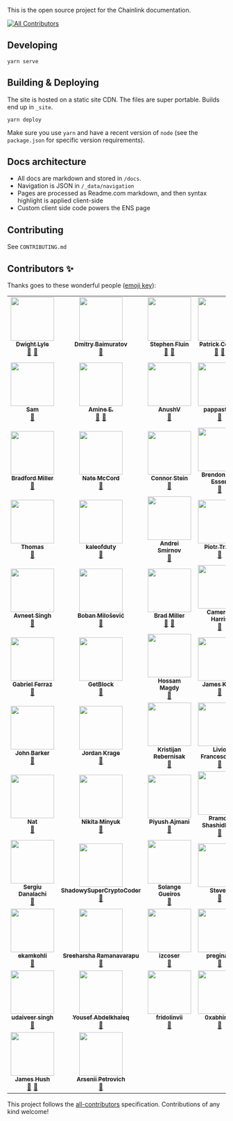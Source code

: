 This is the open source project for the Chainlink documentation.
<!-- ALL-CONTRIBUTORS-BADGE:START - Do not remove or modify this section -->
[![All Contributors](https://img.shields.io/badge/all_contributors-79-orange.svg?style=flat-square)](#contributors-)
<!-- ALL-CONTRIBUTORS-BADGE:END -->

## Developing
    yarn serve

## Building & Deploying
The site is hosted on a static site CDN. The files are super portable. Builds end up in `_site`.

    yarn deploy

Make sure you use `yarn` and have a recent version of `node` (see the `package.json` for specific version requirements).

## Docs architecture
* All docs are markdown and stored in `/docs`.
* Navigation is JSON in `/_data/navigation`
* Pages are processed as Readme.com markdown, and then syntax highlight is applied client-side
* Custom client side code powers the ENS page

## Contributing
See `CONTRIBUTING.md`
## Contributors ✨

Thanks goes to these wonderful people ([emoji key](https://allcontributors.org/docs/en/emoji-key)):

<!-- ALL-CONTRIBUTORS-LIST:START - Do not remove or modify this section -->
<!-- prettier-ignore-start -->
<!-- markdownlint-disable -->
<table>
  <tr>
    <td align="center"><a href="https://chainlinklabs.com/"><img src="https://avatars.githubusercontent.com/u/8083094?v=4?s=100" width="100px;" alt=""/><br /><sub><b>Dwight Lyle</b></sub></a><br /><a href="https://github.com/smartcontractkit/documentation/issues?q=author%3Adwightjl" title="Bug reports">🐛</a> <a href="https://github.com/smartcontractkit/documentation/commits?author=dwightjl" title="Documentation">📖</a></td>
    <td align="center"><a href="https://github.com/markofdao"><img src="https://avatars.githubusercontent.com/u/5336968?v=4?s=100" width="100px;" alt=""/><br /><sub><b>Dmitry Baimuratov</b></sub></a><br /><a href="https://github.com/smartcontractkit/documentation/commits?author=markofdao" title="Documentation">📖</a></td>
    <td align="center"><a href="https://github.com/StephenFluin"><img src="https://avatars.githubusercontent.com/u/165056?v=4?s=100" width="100px;" alt=""/><br /><sub><b>Stephen Fluin</b></sub></a><br /><a href="https://github.com/smartcontractkit/documentation/issues?q=author%3AStephenFluin" title="Bug reports">🐛</a> <a href="https://github.com/smartcontractkit/documentation/commits?author=StephenFluin" title="Documentation">📖</a></td>
    <td align="center"><a href="https://www.youtube.com/c/patrickcollins"><img src="https://avatars.githubusercontent.com/u/54278053?v=4?s=100" width="100px;" alt=""/><br /><sub><b>Patrick Collins</b></sub></a><br /><a href="https://github.com/smartcontractkit/documentation/issues?q=author%3APatrickAlphaC" title="Bug reports">🐛</a> <a href="https://github.com/smartcontractkit/documentation/commits?author=PatrickAlphaC" title="Documentation">📖</a></td>
    <td align="center"><a href="https://github.com/ritika-b"><img src="https://avatars.githubusercontent.com/u/28848312?v=4?s=100" width="100px;" alt=""/><br /><sub><b>ritika-b</b></sub></a><br /><a href="https://github.com/smartcontractkit/documentation/issues?q=author%3Aritika-b" title="Bug reports">🐛</a> <a href="https://github.com/smartcontractkit/documentation/commits?author=ritika-b" title="Documentation">📖</a></td>
    <td align="center"><a href="https://github.com/yosriady"><img src="https://avatars.githubusercontent.com/u/1084226?v=4?s=100" width="100px;" alt=""/><br /><sub><b>Yos Riady</b></sub></a><br /><a href="https://github.com/smartcontractkit/documentation/commits?author=yosriady" title="Documentation">📖</a></td>
    <td align="center"><a href="https://github.com/ZakAyesh"><img src="https://avatars.githubusercontent.com/u/44901995?v=4?s=100" width="100px;" alt=""/><br /><sub><b>Zak Ayesh</b></sub></a><br /><a href="https://github.com/smartcontractkit/documentation/commits?author=ZakAyesh" title="Documentation">📖</a></td>
  </tr>
  <tr>
    <td align="center"><a href="https://github.com/samsondav"><img src="https://avatars.githubusercontent.com/u/4147639?v=4?s=100" width="100px;" alt=""/><br /><sub><b>Sam</b></sub></a><br /><a href="https://github.com/smartcontractkit/documentation/commits?author=samsondav" title="Documentation">📖</a></td>
    <td align="center"><a href="https://github.com/aelmanaa"><img src="https://avatars.githubusercontent.com/u/4503543?v=4?s=100" width="100px;" alt=""/><br /><sub><b>Amine E.</b></sub></a><br /><a href="https://github.com/smartcontractkit/documentation/issues?q=author%3Aaelmanaa" title="Bug reports">🐛</a> <a href="https://github.com/smartcontractkit/documentation/commits?author=aelmanaa" title="Documentation">📖</a></td>
    <td align="center"><a href="https://github.com/AnushV"><img src="https://avatars.githubusercontent.com/u/23747813?v=4?s=100" width="100px;" alt=""/><br /><sub><b>AnushV</b></sub></a><br /><a href="https://github.com/smartcontractkit/documentation/commits?author=AnushV" title="Documentation">📖</a></td>
    <td align="center"><a href="https://chain.link/"><img src="https://avatars.githubusercontent.com/u/52857197?v=4?s=100" width="100px;" alt=""/><br /><sub><b>pappas999</b></sub></a><br /><a href="https://github.com/smartcontractkit/documentation/commits?author=pappas999" title="Documentation">📖</a></td>
    <td align="center"><a href="https://github.com/alexroan"><img src="https://avatars.githubusercontent.com/u/6523673?v=4?s=100" width="100px;" alt=""/><br /><sub><b>Alex Roan</b></sub></a><br /><a href="https://github.com/smartcontractkit/documentation/commits?author=alexroan" title="Documentation">📖</a></td>
    <td align="center"><a href="https://github.com/melchermaxwell"><img src="https://avatars.githubusercontent.com/u/6942126?v=4?s=100" width="100px;" alt=""/><br /><sub><b>Maxwell Melcher</b></sub></a><br /><a href="https://github.com/smartcontractkit/documentation/commits?author=melchermaxwell" title="Documentation">📖</a></td>
    <td align="center"><a href="https://github.com/rohhan"><img src="https://avatars.githubusercontent.com/u/8152253?v=4?s=100" width="100px;" alt=""/><br /><sub><b>rohhan</b></sub></a><br /><a href="https://github.com/smartcontractkit/documentation/commits?author=rohhan" title="Documentation">📖</a></td>
  </tr>
  <tr>
    <td align="center"><a href="https://github.com/bradford-m"><img src="https://avatars.githubusercontent.com/u/84985215?v=4?s=100" width="100px;" alt=""/><br /><sub><b>Bradford Miller</b></sub></a><br /><a href="https://github.com/smartcontractkit/documentation/commits?author=bradford-m" title="Documentation">📖</a></td>
    <td align="center"><a href="http://www.nathanmccord.com/"><img src="https://avatars.githubusercontent.com/u/2746143?v=4?s=100" width="100px;" alt=""/><br /><sub><b>Nate McCord</b></sub></a><br /><a href="https://github.com/smartcontractkit/documentation/commits?author=mccordnate" title="Documentation">📖</a></td>
    <td align="center"><a href="https://connorwstein.github.io/"><img src="https://avatars.githubusercontent.com/u/5782319?v=4?s=100" width="100px;" alt=""/><br /><sub><b>Connor Stein</b></sub></a><br /><a href="https://github.com/smartcontractkit/documentation/commits?author=connorwstein" title="Documentation">📖</a></td>
    <td align="center"><a href="https://github.com/nzleet"><img src="https://avatars.githubusercontent.com/u/42727620?v=4?s=100" width="100px;" alt=""/><br /><sub><b>Brendon Van Essen</b></sub></a><br /><a href="https://github.com/smartcontractkit/documentation/commits?author=nzleet" title="Documentation">📖</a></td>
    <td align="center"><a href="https://github.com/b-s-d"><img src="https://avatars.githubusercontent.com/u/911003?v=4?s=100" width="100px;" alt=""/><br /><sub><b>b-s-d</b></sub></a><br /><a href="https://github.com/smartcontractkit/documentation/commits?author=b-s-d" title="Documentation">📖</a></td>
    <td align="center"><a href="https://github.com/wentzeld"><img src="https://avatars.githubusercontent.com/u/10665586?v=4?s=100" width="100px;" alt=""/><br /><sub><b>De Clercq Wentzel</b></sub></a><br /><a href="https://github.com/smartcontractkit/documentation/commits?author=wentzeld" title="Documentation">📖</a></td>
    <td align="center"><a href="https://github.com/gmondok"><img src="https://avatars.githubusercontent.com/u/72169327?v=4?s=100" width="100px;" alt=""/><br /><sub><b>Gage Mondok</b></sub></a><br /><a href="https://github.com/smartcontractkit/documentation/commits?author=gmondok" title="Documentation">📖</a></td>
  </tr>
  <tr>
    <td align="center"><a href="https://chain.link/"><img src="https://avatars.githubusercontent.com/u/10747945?v=4?s=100" width="100px;" alt=""/><br /><sub><b>Thomas</b></sub></a><br /><a href="https://github.com/smartcontractkit/documentation/commits?author=thodges-gh" title="Documentation">📖</a></td>
    <td align="center"><a href="https://github.com/kaleofduty"><img src="https://avatars.githubusercontent.com/u/59616916?v=4?s=100" width="100px;" alt=""/><br /><sub><b>kaleofduty</b></sub></a><br /><a href="https://github.com/smartcontractkit/documentation/commits?author=kaleofduty" title="Documentation">📖</a></td>
    <td align="center"><a href="https://www.buymeacoffee.com/pinebit"><img src="https://avatars.githubusercontent.com/u/6468078?v=4?s=100" width="100px;" alt=""/><br /><sub><b>Andrei Smirnov</b></sub></a><br /><a href="https://github.com/smartcontractkit/documentation/commits?author=pinebit" title="Documentation">📖</a></td>
    <td align="center"><a href="https://github.com/PiotrTrzpil"><img src="https://avatars.githubusercontent.com/u/6235999?v=4?s=100" width="100px;" alt=""/><br /><sub><b>Piotr Trzpil</b></sub></a><br /><a href="https://github.com/smartcontractkit/documentation/commits?author=PiotrTrzpil" title="Documentation">📖</a></td>
    <td align="center"><a href="https://github.com/1marcghannam"><img src="https://avatars.githubusercontent.com/u/26048056?v=4?s=100" width="100px;" alt=""/><br /><sub><b>1marcghannam</b></sub></a><br /><a href="https://github.com/smartcontractkit/documentation/commits?author=1marcghannam" title="Documentation">📖</a></td>
    <td align="center"><a href="https://github.com/hyena22"><img src="https://avatars.githubusercontent.com/u/8925648?v=4?s=100" width="100px;" alt=""/><br /><sub><b>Alessandro Parma</b></sub></a><br /><a href="https://github.com/smartcontractkit/documentation/commits?author=hyena22" title="Documentation">📖</a></td>
    <td align="center"><a href="https://github.com/coventry"><img src="https://avatars.githubusercontent.com/u/70152?v=4?s=100" width="100px;" alt=""/><br /><sub><b>Alex Coventry</b></sub></a><br /><a href="https://github.com/smartcontractkit/documentation/commits?author=coventry" title="Documentation">📖</a></td>
  </tr>
  <tr>
    <td align="center"><a href="https://medium.com/@foravneet"><img src="https://avatars.githubusercontent.com/u/736027?v=4?s=100" width="100px;" alt=""/><br /><sub><b>Avneet Singh</b></sub></a><br /><a href="https://github.com/smartcontractkit/documentation/commits?author=foravneet" title="Documentation">📖</a></td>
    <td align="center"><a href="https://github.com/bobanm"><img src="https://avatars.githubusercontent.com/u/2560022?v=4?s=100" width="100px;" alt=""/><br /><sub><b>Boban Milošević</b></sub></a><br /><a href="https://github.com/smartcontractkit/documentation/commits?author=bobanm" title="Documentation">📖</a></td>
    <td align="center"><a href="https://github.com/braddmiller"><img src="https://avatars.githubusercontent.com/u/7740524?v=4?s=100" width="100px;" alt=""/><br /><sub><b>Brad Miller</b></sub></a><br /><a href="https://github.com/smartcontractkit/documentation/commits?author=braddmiller" title="Documentation">📖</a> <a href="https://github.com/smartcontractkit/documentation/issues?q=author%3Abraddmiller" title="Bug reports">🐛</a></td>
    <td align="center"><a href="https://github.com/camharris"><img src="https://avatars.githubusercontent.com/u/1252897?v=4?s=100" width="100px;" alt=""/><br /><sub><b>Cameron Harris</b></sub></a><br /><a href="https://github.com/smartcontractkit/documentation/commits?author=camharris" title="Documentation">📖</a></td>
    <td align="center"><a href="https://github.com/danielgruesso"><img src="https://avatars.githubusercontent.com/u/7226574?v=4?s=100" width="100px;" alt=""/><br /><sub><b>Daniel Gruesso</b></sub></a><br /><a href="https://github.com/smartcontractkit/documentation/commits?author=danielgruesso" title="Documentation">📖</a></td>
    <td align="center"><a href="https://github.com/skubakdj"><img src="https://avatars.githubusercontent.com/u/8206446?v=4?s=100" width="100px;" alt=""/><br /><sub><b>Danny Skubak</b></sub></a><br /><a href="https://github.com/smartcontractkit/documentation/commits?author=skubakdj" title="Documentation">📖</a></td>
    <td align="center"><a href="https://github.com/ericjaurena"><img src="https://avatars.githubusercontent.com/u/49685121?v=4?s=100" width="100px;" alt=""/><br /><sub><b>Eric</b></sub></a><br /><a href="https://github.com/smartcontractkit/documentation/commits?author=ericjaurena" title="Documentation">📖</a></td>
  </tr>
  <tr>
    <td align="center"><a href="https://sudoferraz.com/"><img src="https://avatars.githubusercontent.com/u/6979719?v=4?s=100" width="100px;" alt=""/><br /><sub><b>Gabriel Ferraz</b></sub></a><br /><a href="https://github.com/smartcontractkit/documentation/commits?author=sudoFerraz" title="Documentation">📖</a></td>
    <td align="center"><a href="https://getblock.io/"><img src="https://avatars.githubusercontent.com/u/56260380?v=4?s=100" width="100px;" alt=""/><br /><sub><b>GetBlock</b></sub></a><br /><a href="https://github.com/smartcontractkit/documentation/commits?author=wetryingtodorock" title="Documentation">📖</a></td>
    <td align="center"><a href="https://github.com/hossam-magdy"><img src="https://avatars.githubusercontent.com/u/17128077?v=4?s=100" width="100px;" alt=""/><br /><sub><b>Hossam Magdy</b></sub></a><br /><a href="https://github.com/smartcontractkit/documentation/commits?author=hossam-magdy" title="Documentation">📖</a></td>
    <td align="center"><a href="https://github.com/jkongie"><img src="https://avatars.githubusercontent.com/u/61834?v=4?s=100" width="100px;" alt=""/><br /><sub><b>James Kong</b></sub></a><br /><a href="https://github.com/smartcontractkit/documentation/commits?author=jkongie" title="Documentation">📖</a></td>
    <td align="center"><a href="https://jasonwalker.io/"><img src="https://avatars.githubusercontent.com/u/305425?v=4?s=100" width="100px;" alt=""/><br /><sub><b>Jason Walker</b></sub></a><br /><a href="https://github.com/smartcontractkit/documentation/commits?author=two24studios" title="Documentation">📖</a></td>
    <td align="center"><a href="https://twitter.com/JayBWelsh"><img src="https://avatars.githubusercontent.com/u/14224459?v=4?s=100" width="100px;" alt=""/><br /><sub><b>Jay Welsh</b></sub></a><br /><a href="https://github.com/smartcontractkit/documentation/commits?author=JayWelsh" title="Documentation">📖</a></td>
    <td align="center"><a href="https://github.com/JimLynchCodes"><img src="https://avatars.githubusercontent.com/u/5354163?v=4?s=100" width="100px;" alt=""/><br /><sub><b>Jim Lynch</b></sub></a><br /><a href="https://github.com/smartcontractkit/documentation/commits?author=JimLynchCodes" title="Documentation">📖</a></td>
  </tr>
  <tr>
    <td align="center"><a href="https://github.com/j16r"><img src="https://avatars.githubusercontent.com/u/344071?v=4?s=100" width="100px;" alt=""/><br /><sub><b>John Barker</b></sub></a><br /><a href="https://github.com/smartcontractkit/documentation/commits?author=j16r" title="Documentation">📖</a></td>
    <td align="center"><a href="https://github.com/jmank88"><img src="https://avatars.githubusercontent.com/u/1194128?v=4?s=100" width="100px;" alt=""/><br /><sub><b>Jordan Krage</b></sub></a><br /><a href="https://github.com/smartcontractkit/documentation/commits?author=jmank88" title="Documentation">📖</a></td>
    <td align="center"><a href="https://runningbeta.io/"><img src="https://avatars.githubusercontent.com/u/615877?v=4?s=100" width="100px;" alt=""/><br /><sub><b>Kristijan Rebernisak</b></sub></a><br /><a href="https://github.com/smartcontractkit/documentation/commits?author=krebernisak" title="Documentation">📖</a></td>
    <td align="center"><a href="https://github.com/MrFrank75"><img src="https://avatars.githubusercontent.com/u/3889334?v=4?s=100" width="100px;" alt=""/><br /><sub><b>Livio Francescucci</b></sub></a><br /><a href="https://github.com/smartcontractkit/documentation/commits?author=MrFrank75" title="Documentation">📖</a></td>
    <td align="center"><a href="https://github.com/Mathieu-Be"><img src="https://avatars.githubusercontent.com/u/85969303?v=4?s=100" width="100px;" alt=""/><br /><sub><b>Mathieu</b></sub></a><br /><a href="https://github.com/smartcontractkit/documentation/commits?author=Mathieu-Be" title="Documentation">📖</a></td>
    <td align="center"><a href="https://github.com/PickleyD"><img src="https://avatars.githubusercontent.com/u/6655367?v=4?s=100" width="100px;" alt=""/><br /><sub><b>Matt Durkin</b></sub></a><br /><a href="https://github.com/smartcontractkit/documentation/commits?author=PickleyD" title="Documentation">📖</a></td>
    <td align="center"><a href="https://github.com/matthiaszimmermann"><img src="https://avatars.githubusercontent.com/u/1954434?v=4?s=100" width="100px;" alt=""/><br /><sub><b>Matthias Zimmermann</b></sub></a><br /><a href="https://github.com/smartcontractkit/documentation/commits?author=matthiaszimmermann" title="Documentation">📖</a></td>
  </tr>
  <tr>
    <td align="center"><a href="https://github.com/gnattishness"><img src="https://avatars.githubusercontent.com/u/1620192?v=4?s=100" width="100px;" alt=""/><br /><sub><b>Nat</b></sub></a><br /><a href="https://github.com/smartcontractkit/documentation/commits?author=gnattishness" title="Documentation">📖</a></td>
    <td align="center"><a href="https://github.com/mnickw"><img src="https://avatars.githubusercontent.com/u/57790664?v=4?s=100" width="100px;" alt=""/><br /><sub><b>Nikita Minyuk</b></sub></a><br /><a href="https://github.com/smartcontractkit/documentation/commits?author=mnickw" title="Documentation">📖</a></td>
    <td align="center"><a href="https://github.com/piyush0"><img src="https://avatars.githubusercontent.com/u/20954567?v=4?s=100" width="100px;" alt=""/><br /><sub><b>Piyush Ajmani</b></sub></a><br /><a href="https://github.com/smartcontractkit/documentation/commits?author=piyush0" title="Documentation">📖</a></td>
    <td align="center"><a href="https://github.com/pramodhs2"><img src="https://avatars.githubusercontent.com/u/91641187?v=4?s=100" width="100px;" alt=""/><br /><sub><b>Pramod Shashidhara</b></sub></a><br /><a href="https://github.com/smartcontractkit/documentation/commits?author=pramodhs2" title="Documentation">📖</a></td>
    <td align="center"><a href="https://github.com/rgottleber"><img src="https://avatars.githubusercontent.com/u/1787214?v=4?s=100" width="100px;" alt=""/><br /><sub><b>Richard Gottleber</b></sub></a><br /><a href="https://github.com/smartcontractkit/documentation/commits?author=rgottleber" title="Documentation">📖</a> <a href="https://github.com/smartcontractkit/documentation/issues?q=author%3Argottleber" title="Bug reports">🐛</a></td>
    <td align="center"><a href="https://github.com/RyanRHall"><img src="https://avatars.githubusercontent.com/u/14809513?v=4?s=100" width="100px;" alt=""/><br /><sub><b>Ryan Hall</b></sub></a><br /><a href="https://github.com/smartcontractkit/documentation/commits?author=RyanRHall" title="Documentation">📖</a></td>
    <td align="center"><a href="https://github.com/scmurphy96"><img src="https://avatars.githubusercontent.com/u/54608605?v=4?s=100" width="100px;" alt=""/><br /><sub><b>Sean Murphy</b></sub></a><br /><a href="https://github.com/smartcontractkit/documentation/commits?author=scmurphy96" title="Documentation">📖</a></td>
  </tr>
  <tr>
    <td align="center"><a href="https://github.com/DSergiu"><img src="https://avatars.githubusercontent.com/u/11096226?v=4?s=100" width="100px;" alt=""/><br /><sub><b>Sergiu Danalachi</b></sub></a><br /><a href="https://github.com/smartcontractkit/documentation/commits?author=DSergiu" title="Documentation">📖</a></td>
    <td align="center"><a href="https://github.com/ShadowySuperCryptoCoder"><img src="https://avatars.githubusercontent.com/u/88685978?v=4?s=100" width="100px;" alt=""/><br /><sub><b>ShadowySuperCryptoCoder</b></sub></a><br /><a href="https://github.com/smartcontractkit/documentation/commits?author=ShadowySuperCryptoCoder" title="Documentation">📖</a></td>
    <td align="center"><a href="https://solange.dev/"><img src="https://avatars.githubusercontent.com/u/30993489?v=4?s=100" width="100px;" alt=""/><br /><sub><b>Solange Gueiros</b></sub></a><br /><a href="https://github.com/smartcontractkit/documentation/commits?author=solangegueiros" title="Documentation">📖</a></td>
    <td align="center"><a href="https://github.com/stvndf"><img src="https://avatars.githubusercontent.com/u/10225026?v=4?s=100" width="100px;" alt=""/><br /><sub><b>Steven</b></sub></a><br /><a href="https://github.com/smartcontractkit/documentation/commits?author=stvndf" title="Documentation">📖</a></td>
    <td align="center"><a href="https://github.com/timkaebisch"><img src="https://avatars.githubusercontent.com/u/61691177?v=4?s=100" width="100px;" alt=""/><br /><sub><b>Tim Käbisch</b></sub></a><br /><a href="https://github.com/smartcontractkit/documentation/commits?author=timkaebisch" title="Documentation">📖</a></td>
    <td align="center"><a href="https://github.com/tippi-fifestarr"><img src="https://avatars.githubusercontent.com/u/62179036?v=4?s=100" width="100px;" alt=""/><br /><sub><b>Tippi Fifestarr</b></sub></a><br /><a href="https://github.com/smartcontractkit/documentation/commits?author=tippi-fifestarr" title="Documentation">📖</a> <a href="https://github.com/smartcontractkit/documentation/issues?q=author%3Atippi-fifestarr" title="Bug reports">🐛</a></td>
    <td align="center"><a href="https://github.com/chainchad"><img src="https://avatars.githubusercontent.com/u/96362174?v=4?s=100" width="100px;" alt=""/><br /><sub><b>chainchad</b></sub></a><br /><a href="https://github.com/smartcontractkit/documentation/commits?author=chainchad" title="Documentation">📖</a></td>
  </tr>
  <tr>
    <td align="center"><a href="https://github.com/ekamkohli"><img src="https://avatars.githubusercontent.com/u/37145881?v=4?s=100" width="100px;" alt=""/><br /><sub><b>ekamkohli</b></sub></a><br /><a href="https://github.com/smartcontractkit/documentation/commits?author=ekamkohli" title="Documentation">📖</a></td>
    <td align="center"><a href="https://medium.com/@harsha_90164/nfts-to-de-risk-your-bets-f31f92539640"><img src="https://avatars.githubusercontent.com/u/17335156?v=4?s=100" width="100px;" alt=""/><br /><sub><b>Sreeharsha Ramanavarapu</b></sub></a><br /><a href="https://github.com/smartcontractkit/documentation/commits?author=sreeharshar84" title="Documentation">📖</a></td>
    <td align="center"><a href="https://github.com/izcoser"><img src="https://avatars.githubusercontent.com/u/76838137?v=4?s=100" width="100px;" alt=""/><br /><sub><b>izcoser</b></sub></a><br /><a href="https://github.com/smartcontractkit/documentation/commits?author=izcoser" title="Documentation">📖</a></td>
    <td align="center"><a href="https://github.com/preginald"><img src="https://avatars.githubusercontent.com/u/3992759?v=4?s=100" width="100px;" alt=""/><br /><sub><b>preginald</b></sub></a><br /><a href="https://github.com/smartcontractkit/documentation/commits?author=preginald" title="Documentation">📖</a></td>
    <td align="center"><a href="https://github.com/stone4419"><img src="https://avatars.githubusercontent.com/u/3821242?v=4?s=100" width="100px;" alt=""/><br /><sub><b>stone4419</b></sub></a><br /><a href="https://github.com/smartcontractkit/documentation/commits?author=stone4419" title="Documentation">📖</a></td>
    <td align="center"><a href="https://github.com/tkaraivanov"><img src="https://avatars.githubusercontent.com/u/2430254?v=4?s=100" width="100px;" alt=""/><br /><sub><b>tkaraivanov</b></sub></a><br /><a href="https://github.com/smartcontractkit/documentation/commits?author=tkaraivanov" title="Documentation">📖</a></td>
    <td align="center"><a href="https://github.com/ubinatus"><img src="https://avatars.githubusercontent.com/u/51177379?v=4?s=100" width="100px;" alt=""/><br /><sub><b>JA</b></sub></a><br /><a href="https://github.com/smartcontractkit/documentation/commits?author=ubinatus" title="Documentation">📖</a></td>
  </tr>
  <tr>
    <td align="center"><a href="https://medium.com/code-wave"><img src="https://avatars.githubusercontent.com/u/12993700?v=4?s=100" width="100px;" alt=""/><br /><sub><b>udaiveer singh</b></sub></a><br /><a href="https://github.com/smartcontractkit/documentation/commits?author=udaiveerS" title="Documentation">📖</a></td>
    <td align="center"><a href="https://linktr.ee/dewed.eth"><img src="https://avatars.githubusercontent.com/u/105073106?v=4?s=100" width="100px;" alt=""/><br /><sub><b>Yousef Abdelkhaleq</b></sub></a><br /><a href="https://github.com/smartcontractkit/documentation/issues?q=author%3Adewedeth" title="Bug reports">🐛</a></td>
    <td align="center"><a href="https://github.com/fridolinvii"><img src="https://avatars.githubusercontent.com/u/42879849?v=4?s=100" width="100px;" alt=""/><br /><sub><b>fridolinvii</b></sub></a><br /><a href="https://github.com/smartcontractkit/documentation/issues?q=author%3Afridolinvii" title="Bug reports">🐛</a></td>
    <td align="center"><a href="https://github.com/0xabhinav"><img src="https://avatars.githubusercontent.com/u/97421185?v=4?s=100" width="100px;" alt=""/><br /><sub><b>0xabhinav</b></sub></a><br /><a href="https://github.com/smartcontractkit/documentation/issues?q=author%3A0xabhinav" title="Bug reports">🐛</a></td>
    <td align="center"><a href="https://github.com/Inbell1s"><img src="https://avatars.githubusercontent.com/u/50827900?v=4?s=100" width="100px;" alt=""/><br /><sub><b>Inbell1s</b></sub></a><br /><a href="https://github.com/smartcontractkit/documentation/issues?q=author%3AInbell1s" title="Bug reports">🐛</a></td>
    <td align="center"><a href="https://github.com/MStreet3"><img src="https://avatars.githubusercontent.com/u/5597260?v=4?s=100" width="100px;" alt=""/><br /><sub><b>Street</b></sub></a><br /><a href="https://github.com/smartcontractkit/documentation/issues?q=author%3AMStreet3" title="Bug reports">🐛</a></td>
    <td align="center"><a href="https://github.com/codetributor"><img src="https://avatars.githubusercontent.com/u/74122909?v=4?s=100" width="100px;" alt=""/><br /><sub><b>Clint Oka</b></sub></a><br /><a href="https://github.com/smartcontractkit/documentation/issues?q=author%3Acodetributor" title="Bug reports">🐛</a></td>
  </tr>
  <tr>
    <td align="center"><a href="https://github.com/jamsea"><img src="https://avatars.githubusercontent.com/u/614910?v=4?s=100" width="100px;" alt=""/><br /><sub><b>James Hush</b></sub></a><br /><a href="https://github.com/smartcontractkit/documentation/issues?q=author%3Ajamsea" title="Bug reports">🐛</a> <a href="https://github.com/smartcontractkit/documentation/commits?author=jamsea" title="Documentation">📖</a></td>
    <td align="center"><a href="https://github.com/ArseniiPetrovich"><img src="https://avatars.githubusercontent.com/u/23522179?v=4?s=100" width="100px;" alt=""/><br /><sub><b>Arsenii Petrovich</b></sub></a><br /><a href="https://github.com/smartcontractkit/documentation/issues?q=author%3AArseniiPetrovich" title="Bug reports">🐛</a></td>
  </tr>
</table>

<!-- markdownlint-restore -->
<!-- prettier-ignore-end -->

<!-- ALL-CONTRIBUTORS-LIST:END -->

This project follows the [all-contributors](https://github.com/all-contributors/all-contributors) specification. Contributions of any kind welcome!